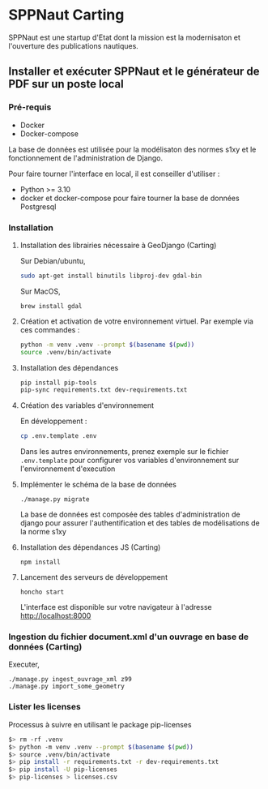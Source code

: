 # SPPNaut Carting

SPPNaut est une startup d'Etat dont la mission est la modernisaton et l'ouverture des publications nautiques.

## Installer et exécuter SPPNaut et le générateur de PDF sur un poste local

### Pré-requis

-   Docker
-   Docker-compose

La base de données est utilisée pour la modélisaton des normes s1xy et le fonctionnement de l'administration de Django.

Pour faire tourner l'interface en local, il est conseiller d'utiliser :

-   Python >= 3.10
-   docker et docker-compose pour faire tourner la base de données Postgresql

### Installation

1. Installation des librairies nécessaire à GeoDjango (Carting)

    Sur Debian/ubuntu,

    ```sh
    sudo apt-get install binutils libproj-dev gdal-bin
    ```

    Sur MacOS,

    ```
    brew install gdal
    ```

1. Création et activation de votre environnement virtuel. Par exemple via ces commandes :

    ```sh
    python -m venv .venv --prompt $(basename $(pwd))
    source .venv/bin/activate
    ```

1. Installation des dépendances

    ```sh
    pip install pip-tools
    pip-sync requirements.txt dev-requirements.txt
    ```

1. Création des variables d'environnement

    En développement :

    ```sh
    cp .env.template .env
    ```

    Dans les autres environnements, prenez exemple sur le fichier `.env.template` pour configurer vos variables d'environnement sur l'environnement d'execution

1. Implémenter le schéma de la base de données

    `./manage.py migrate`

    La base de données est composée des tables d'administration de django pour assurer l'authentification et des tables de modélisations de la norme s1xy

1. Installation des dépendances JS (Carting)

    `npm install`

1. Lancement des serveurs de développement

    `honcho start`

    L'interface est disponible sur votre navigateur à l'adresse [http://localhost:8000](http://localhost:8000)

### Ingestion du fichier document.xml d'un ouvrage en base de données (Carting)

Executer,

```
./manage.py ingest_ouvrage_xml z99
./manage.py import_some_geometry
```

### Lister les licenses

Processus à suivre en utilisant le package pip-licenses

```sh
$> rm -rf .venv
$> python -m venv .venv --prompt $(basename $(pwd))
$> source .venv/bin/activate
$> pip install -r requirements.txt -r dev-requirements.txt
$> pip install -U pip-licenses
$> pip-licenses > licenses.csv
```
